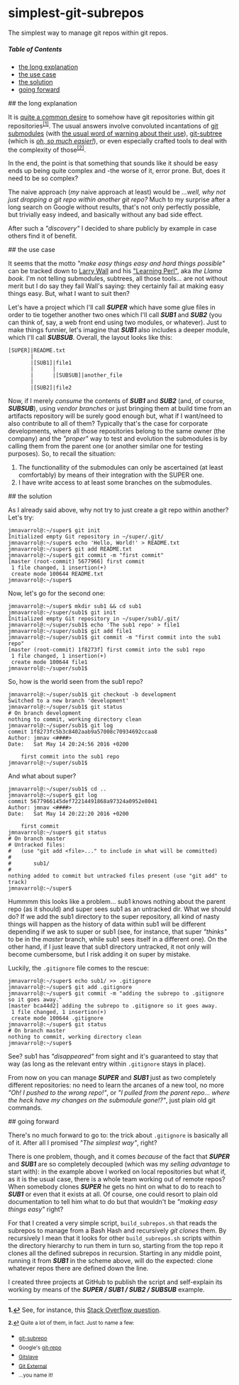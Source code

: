 # simplest-git-subrepos

The simplest way to manage git repos within git repos.

##### Table of Contents

* [the long explanation](#the_long_explanation)  
* [the use case](#the_use_case)
* [the solution](#the_solution)
* [going forward](#going_forward)

<a name="the_long_explanation"/>  
## the long explanation

It is [quite a common desire](https://www.google.es/search?q=git+repos+within+git+repos) to somehow have git repositories within git repositories<sup name="fe1">[[1]](#fn1)</sup>.  The usual answers involve convoluted incantations of [git submodules](https://git-scm.com/book/en/v2/Git-Tools-Submodules) (with [the usual word of warning about their use](https://codingkilledthecat.wordpress.com/2012/04/28/why-your-company-shouldnt-use-git-submodules/)), [git-subtree](https://github.com/git/git/blob/master/contrib/subtree/git-subtree.txt) (which is [_oh, so much easier!_](https://developer.atlassian.com/blog/2015/05/the-power-of-git-subtree/?_ga=1.267682510.1986266707.1461346777)), or even especially crafted tools to deal with the complexity of those<sup name="fe1">[[2]](#fn2)</sup>.

In the end, the point is that something that sounds like it should be easy ends up being quite complex and -the worse of it, error prone.  But, does it need to be so complex?

The naive approach (_my_ naive approach at least) would be _...well, why not just dropping a git repo within another git repo?_  Much to my surprise after a long search on Google without results, that's not only perfectly possible, but trivially easy indeed, and basically without any bad side effect.

After such a _"discovery"_ I decided to share publicly by example in case others find it of benefit.

<a name="the_use_case"/>  
## the use case

It seems that the motto _"make easy things easy and hard things possible"_ can be tracked down to [Larry Wall](https://www.wikipedia.org/wiki/Larry_Wall) and his ["Learning Perl"](http://shop.oreilly.com/product/9781565922846.do), aka _the Llama book_.  I'm not telling submodules, subtrees, all those tools... are not without merit but I do say they fail Wall's saying: they certainly fail at making easy things easy.  But, what I want to suit then?

Let's have a project which I'll call **_SUPER_** which have some glue files in order to tie together another two ones which I'll call **_SUB1_** and **_SUB2_** (you can think of, say, a web front end using two modules, or whatever).  Just to make things funnier, let's imagine that **_SUB1_** also includes a deeper module, which I'll call **_SUBSUB_**.  Overall, the layout looks like this:

    [SUPER]|README.txt
           |
           |[SUB1]|file1
           |      |
           |      |[SUBSUB]|another_file
           |
           |[SUB2]|file2

Now, if I merely _consume_ the contents of **_SUB1_** and **_SUB2_** (and, of course, **_SUBSUB_**), using _vendor branches_ or just bringing them at build time from an artifacts repository will be surely good enough but, what if I want/need to also contribute to all of them?  Typically that's the case for corporate developments, where all those repositories belong to the same owner (the company) and the _"proper"_ way to test and evolution the submodules is by calling them from the parent one (or another similar one for testing purposes).  So, to recall the situation:  

1. The functionallity of the submodules can only be ascertained (at least comfortably) by means of their integration with the SUPER one.
2. I have write access to at least some branches on the submodules.

<a name="the_solution"/>  
## the solution

As I already said above, why not try to just create a git repo within another?  Let's try:
```
jmnavarrol@:~/super$ git init
Initialized empty Git repository in ~/super/.git/
jmnavarrol@:~/super$ echo 'Hello, World!' > README.txt
jmnavarrol@:~/super$ git add README.txt
jmnavarrol@:~/super$ git commit -m "first commit"
[master (root-commit) 5677966] first commit
 1 file changed, 1 insertion(+)
 create mode 100644 README.txt
jmnavarrol@:~/super$
```

Now, let's go for the second one:
```
jmnavarrol@:~/super$ mkdir sub1 && cd sub1
jmnavarrol@:~/super/sub1$ git init
Initialized empty Git repository in ~/super/sub1/.git/
jmnavarrol@:~/super/sub1$ echo 'The sub1 repo' > file1
jmnavarrol@:~/super/sub1$ git add file1
jmnavarrol@:~/super/sub1$ git commit -m "first commit into the sub1 repo"
[master (root-commit) 1f8273f] first commit into the sub1 repo
 1 file changed, 1 insertion(+)
 create mode 100644 file1
jmnavarrol@:~/super/sub1$
```

So, how is the world seen from the sub1 repo?
```
jmnavarrol@:~/super/sub1$ git checkout -b development
Switched to a new branch 'development'
jmnavarrol@:~/super/sub1$ git status
# On branch development
nothing to commit, working directory clean
jmnavarrol@:~/super/sub1$ git log
commit 1f8273fc5b3c8402aab9a57008c70934692ccaa8
Author: jmnav <####>
Date:   Sat May 14 20:24:56 2016 +0200

    first commit into the sub1 repo
jmnavarrol@:~/super/sub1$
```

And what about super?
```
jmnavarrol@:~/super/sub1$ cd ..
jmnavarrol@:~/super$ git log
commit 5677966145def72214491868a97324a0952e8041
Author: jmnav <####>
Date:   Sat May 14 20:22:20 2016 +0200

    first commit
jmnavarrol@:~/super$ git status
# On branch master
# Untracked files:
#   (use "git add <file>..." to include in what will be committed)
#
#       sub1/
#
nothing added to commit but untracked files present (use "git add" to track)
jmnavarrol@:~/super$
```

Hummmm this looks like a problem... sub1 knows nothing about the parent repo (as it should) and super sees sub1 as an untracked dir.  What we should do?  If we add the sub1 directory to the super repository, all kind of nasty things will happen as the history of data within sub1 will be different depending if we ask to super or sub1 (see, for instance, that super _"thinks"_ to be in the _master_ branch, while sub1 sees itself in a different one).  On the other hand, if I just leave that sub1 directory untracked, it not only will become cumbersome, but I risk adding it on super by mistake.

Luckily, the `.gitignore` file comes to the rescue:
```
jmnavarrol@:~/super$ echo sub1/ >> .gitignore
jmnavarrol@:~/super$ git add .gitignore 
jmnavarrol@:~/super$ git commit -m "adding the subrepo to .gitignore so it goes away."
[master bca44d2] adding the subrepo to .gitignore so it goes away.
 1 file changed, 1 insertion(+)
 create mode 100644 .gitignore
jmnavarrol@:~/super$ git status
# On branch master
nothing to commit, working directory clean
jmnavarrol@:~/super$
```

See? sub1 has _"disappeared"_ from sight and it's guaranteed to stay that way (as long as the relevant entry within `.gitignore` stays in place).

From now on you can manage **_SUPER_** and **_SUB1_** just as two completely different repositories: no need to learn the arcanes of a new tool, no more _"Oh! I pushed to the wrong repo!"_, or _"I pulled from the parent repo... where the heck have my changes on the submodule gone!?"_, just plain old git commands.

<a name="going_forward"/>  
## going forward

There's no much forward to go to: the trick about `.gitignore` is basically all of it.  After all I promised _"The simplest way"_, right?

There is one problem, though, and it comes _because_ of the fact that **_SUPER_** and **_SUB1_** are so completely decoupled (which was my _selling advantage_ to start with): in the example above I worked on local repositories but what if, as it is the usual case, there is a whole team working out of remote repos?  When somebody clones **_SUPER_** he gets no hint on what to do to reach to **_SUB1_** or even that it exists at all.  Of course, one could resort to plain old documentation to tell him what to do but that wouldn't be _"making easy things easy"_ right?

For that I created a very simple script, `build_subrepos.sh` that reads the subrepos to manage from a Bash Hash and recursively _git clones_ them.  By recursively I mean that it looks for other `build_subrepos.sh` scripts within the directory hierarchy to run them in turn so, starting from the top repo it clones all the defined subrepos in recursion.  Starting in any middle point, running it from **_SUB1_** in the scheme above, will do the expected: clone whatever repos there are defined down the line.

I created three projects at GitHub to publish the script and self-explain its working by means of the **_SUPER / SUB1 / SUB2 / SUBSUB_** example.

----

<sub>**<a name="fn1">1</a>.[↩](#fe1)** See, for instance, this [Stack Overflow question](http://stackoverflow.com/questions/4500305/git-repository-within-git-repository).</sub>

<sub>**<a name="fn1">2</a>.[↩](#fe2)** Quite a lot of them, in fact.  Just to name a few:</sub>
* <sub>[git-subrepo](https://github.com/ingydotnet/git-subrepo)</sub>
* <sub>Google's [git-repo](https://code.google.com/p/git-repo/)</sub>
* <sub>[Gitslave](http://gitslave.sourceforge.net/)</sub>
* <sub>[Git External](http://danielcestari.com/git-external/)</sub>
* <sub>...you name it!</sub>
